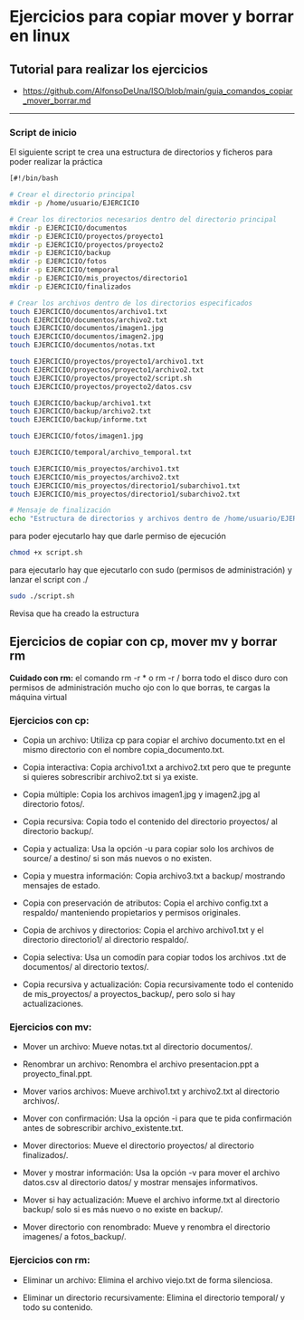 # Ejercicios para copiar mover y borrar en linux

## Tutorial para realizar los ejercicios

* https://github.com/AlfonsoDeUna/ISO/blob/main/guia_comandos_copiar_mover_borrar.md

---

### Script de inicio
El siguiente script te crea una estructura de directorios y ficheros para poder realizar la práctica

```bash
[#!/bin/bash

# Crear el directorio principal
mkdir -p /home/usuario/EJERCICIO

# Crear los directorios necesarios dentro del directorio principal
mkdir -p EJERCICIO/documentos
mkdir -p EJERCICIO/proyectos/proyecto1
mkdir -p EJERCICIO/proyectos/proyecto2
mkdir -p EJERCICIO/backup
mkdir -p EJERCICIO/fotos
mkdir -p EJERCICIO/temporal
mkdir -p EJERCICIO/mis_proyectos/directorio1
mkdir -p EJERCICIO/finalizados

# Crear los archivos dentro de los directorios especificados
touch EJERCICIO/documentos/archivo1.txt
touch EJERCICIO/documentos/archivo2.txt
touch EJERCICIO/documentos/imagen1.jpg
touch EJERCICIO/documentos/imagen2.jpg
touch EJERCICIO/documentos/notas.txt

touch EJERCICIO/proyectos/proyecto1/archivo1.txt
touch EJERCICIO/proyectos/proyecto1/archivo2.txt
touch EJERCICIO/proyectos/proyecto2/script.sh
touch EJERCICIO/proyectos/proyecto2/datos.csv

touch EJERCICIO/backup/archivo1.txt
touch EJERCICIO/backup/archivo2.txt
touch EJERCICIO/backup/informe.txt

touch EJERCICIO/fotos/imagen1.jpg

touch EJERCICIO/temporal/archivo_temporal.txt

touch EJERCICIO/mis_proyectos/archivo1.txt
touch EJERCICIO/mis_proyectos/archivo2.txt
touch EJERCICIO/mis_proyectos/directorio1/subarchivo1.txt
touch EJERCICIO/mis_proyectos/directorio1/subarchivo2.txt

# Mensaje de finalización
echo "Estructura de directorios y archivos dentro de /home/usuario/EJERCICIO creada exitosamente."](https://github.com/AlfonsoDeUna/ISO/blob/main/guia_comandos_copiar_mover_borrar.md)
```

para poder ejecutarlo hay que darle permiso de ejecución
```bash
chmod +x script.sh
```

para ejecutarlo hay que ejecutarlo con sudo (permisos de administración) y lanzar el script con ./

```bash
sudo ./script.sh
```

Revisa que ha creado la estructura

## Ejercicios de copiar con cp, mover mv y borrar rm

 **Cuidado con rm:** el comando rm -r * o rm -r / borra todo el disco duro con permisos de administración mucho ojo con lo que borras, te cargas la máquina virtual

### Ejercicios con cp:

* Copia un archivo: Utiliza cp para copiar el archivo documento.txt en el mismo directorio con el nombre copia_documento.txt.

* Copia interactiva: Copia archivo1.txt a archivo2.txt pero que te pregunte si quieres sobrescribir archivo2.txt si ya existe.

* Copia múltiple: Copia los archivos imagen1.jpg y imagen2.jpg al directorio fotos/.

* Copia recursiva: Copia todo el contenido del directorio proyectos/ al directorio backup/.

* Copia y actualiza: Usa la opción -u para copiar solo los archivos de source/ a destino/ si son más nuevos o no existen.

* Copia y muestra información: Copia archivo3.txt a backup/ mostrando mensajes de estado.

* Copia con preservación de atributos: Copia el archivo config.txt a respaldo/ manteniendo propietarios y permisos originales.

* Copia de archivos y directorios: Copia el archivo archivo1.txt y el directorio directorio1/ al directorio respaldo/.

* Copia selectiva: Usa un comodín para copiar todos los archivos .txt de documentos/ al directorio textos/.

* Copia recursiva y actualización: Copia recursivamente todo el contenido de mis_proyectos/ a proyectos_backup/, pero solo si hay actualizaciones.


### Ejercicios con mv:

* Mover un archivo: Mueve notas.txt al directorio documentos/.

* Renombrar un archivo: Renombra el archivo presentacion.ppt a proyecto_final.ppt.

* Mover varios archivos: Mueve archivo1.txt y archivo2.txt al directorio archivos/.

* Mover con confirmación: Usa la opción -i para que te pida confirmación antes de sobrescribir archivo_existente.txt.

* Mover directorios: Mueve el directorio proyectos/ al directorio finalizados/.

* Mover y mostrar información: Usa la opción -v para mover el archivo datos.csv al directorio datos/ y mostrar mensajes informativos.

* Mover si hay actualización: Mueve el archivo informe.txt al directorio backup/ solo si es más nuevo o no existe en backup/.

* Mover directorio con renombrado: Mueve y renombra el directorio imagenes/ a fotos_backup/.


### Ejercicios con rm:

* Eliminar un archivo: Elimina el archivo viejo.txt de forma silenciosa.

* Eliminar un directorio recursivamente: Elimina el directorio temporal/ y todo su contenido.
